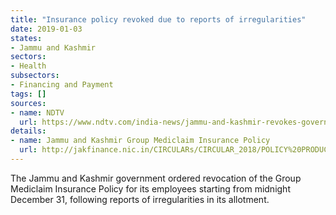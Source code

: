 ```yaml
---
title: "Insurance policy revoked due to reports of irregularities"
date: 2019-01-03
states:
- Jammu and Kashmir
sectors:
- Health
subsectors:
- Financing and Payment
tags: []
sources:
- name: NDTV
  url: https://www.ndtv.com/india-news/jammu-and-kashmir-revokes-government-employees-mediclaim-policy-1969375
details:
- name: Jammu and Kashmir Group Mediclaim Insurance Policy
  url: http://jakfinance.nic.in/CIRCULARs/CIRCULAR_2018/POLICY%20PRODUCT_%20CM'S%20GROUP%20MEDICLAIM%20INSURANCE%20POLICY.pdf
---
```


The Jammu and Kashmir government ordered revocation of the Group Mediclaim Insurance Policy for its employees starting from midnight December 31, following reports of irregularities in its allotment.
